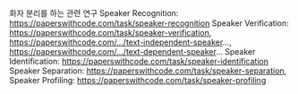 화자 분리를 하는 관련 연구
Speaker Recognition: https://paperswithcode.com/task/speaker-recognition
Speaker Verification: https://paperswithcode.com/task/speaker-verification, https://paperswithcode.com/.../text-independent-speaker..., https://paperswithcode.com/.../text-dependent-speaker...
Speaker Identification: https://paperswithcode.com/task/speaker-identification
Speaker Separation: https://paperswithcode.com/task/speaker-separation,
Speaker Profiling: https://paperswithcode.com/task/speaker-profiling

